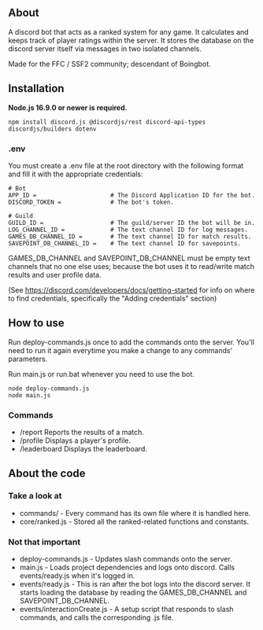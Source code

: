 ## About

A discord bot that acts as a ranked system for any game. It calculates and keeps track of player ratings within the server. It stores the database on the discord server itself via messages in two isolated channels.

Made for the FFC / SSF2 community; descendant of Boingbot.

## Installation

**Node.js 16.9.0 or newer is required.**

```sh-session
npm install discord.js @discordjs/rest discord-api-types discordjs/builders dotenv
```

### .env

You must create a .env file at the root directory with the following format and fill it with the appropriate credentials:

```
# Bot
APP_ID =                     # The Discord Application ID for the bot.
DISCORD_TOKEN =              # The bot's token.

# Guild
GUILD_ID =                   # The guild/server ID the bot will be in.
LOG_CHANNEL_ID =             # The text channel ID for log messages.
GAMES_DB_CHANNEL_ID =        # The text channel ID for match results. 
SAVEPOINT_DB_CHANNEL_ID =    # The text channel ID for savepoints.
```

GAMES_DB_CHANNEL and SAVEPOINT_DB_CHANNEL must be empty text channels that no one else uses; because the bot uses it to read/write match results and user profile data.

(See https://discord.com/developers/docs/getting-started for info on where to find credentials, specifically the "Adding credentials" section)

## How to use

Run deploy-commands.js once to add the commands onto the server. You'll need to run it again everytime you make a change to any commands' parameters.

Run main.js or run.bat whenever you need to use the bot.

```sh-session
node deploy-commands.js
node main.js
```

### Commands

- /report Reports the results of a match.
- /profile Displays a player's profile.
- /leaderboard Displays the leaderboard.

## About the code

### Take a look at

- commands/ - Every command has its own file where it is handled here.
- core/ranked.js - Stored all the ranked-related functions and constants.

### Not that important

- deploy-commands.js - Updates slash commands onto the server.
- main.js - Loads project dependencies and logs onto discord. Calls events/ready.js when it's logged in.
- events/ready.js - This is ran after the bot logs into the discord server. It starts loading the database by reading the GAMES_DB_CHANNEL and SAVEPOINT_DB_CHANNEL.
- events/interactionCreate.js - A setup script that responds to slash commands, and calls the corresponding .js file.
